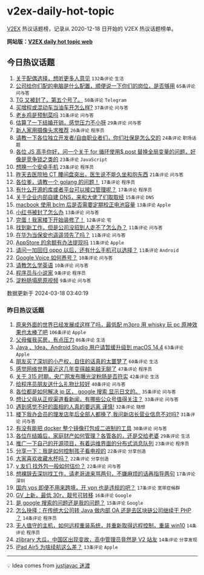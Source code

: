 # v2ex-daily-hot-topic

[V2EX](https://www.v2ex.com/) 热议话题榜，记录从 2020-12-18 日开始的 V2EX 热议话题榜单。

**网站版：[V2EX daily hot topic web](https://boojack.github.io/v2ex-daily-hot-topic-web/)**

## 今日热议话题

<!-- TODAY BEGIN -->

1. [关于配偶选择，想听更多人意见](https://www.v2ex.com/t/1024591) `132条评论` `生活`
1. [公司给你们配的电脑是什么配置，顺便说一下你们的岗位，是否够用](https://www.v2ex.com/t/1024571) `65条评论` `问与答`
1. [TG 又被封了，第五个号了。](https://www.v2ex.com/t/1024560) `50条评论` `Telegram`
1. [买增程或混动车当油车开怎么样?](https://www.v2ex.com/t/1024601) `37条评论` `问与答`
1. [老乡鸡是预制菜吗](https://www.v2ex.com/t/1024570) `31条评论` `问与答`
1. [估算了一下结婚开销，感觉压力不小呀](https://www.v2ex.com/t/1024602) `29条评论` `问与答`
1. [新人家用摄像头求推荐](https://www.v2ex.com/t/1024596) `26条评论` `程序员`
1. [请教一下各位独立开发者/自由职业者们，你们社保是怎么交的](https://www.v2ex.com/t/1024562) `24条评论` `职场话题`
1. [各位 JS 高手你好，问一个关于 for 循环使用$.post 替换全局变量的问题，好像是竞争锁之类的](https://www.v2ex.com/t/1024619) `23条评论` `JavaScript`
1. [想换一个安卓手机](https://www.v2ex.com/t/1024574) `23条评论` `程序员`
1. [昨天去医院拍 CT 腰间盘突出，医生说不能久坐和抱东西](https://www.v2ex.com/t/1024572) `21条评论` `问与答`
1. [各位爹，请教一个 golang 的问题！](https://www.v2ex.com/t/1024606) `17条评论` `程序员`
1. [有什么开源的库或者平台可以接口管理呢？](https://www.v2ex.com/t/1024556) `17条评论` `程序员`
1. [关于企业内部自建 DNS，来和大佬了们取取经](https://www.v2ex.com/t/1024613) `15条评论` `DNS`
1. [macbook 使用 bclm 后是否需要定期校正电池容量](https://www.v2ex.com/t/1024567) `13条评论` `Apple`
1. [小红书被封了怎么办](https://www.v2ex.com/t/1024566) `13条评论` `问与答`
1. [完蛋！我家楼下开始装修了！](https://www.v2ex.com/t/1024590) `12条评论` `宅`
1. [找到新工作，但是公司没招到人走不了怎么办？](https://www.v2ex.com/t/1024611) `11条评论` `问与答`
1. [在华为当保安也遥遥领先了吗？](https://www.v2ex.com/t/1024617) `11条评论` `问与答`
1. [AppStore 的余额有办法提现吗](https://www.v2ex.com/t/1024586) `11条评论` `Apple`
1. [请问一加回归 oppo 以后，还有什么手机可以选择？](https://www.v2ex.com/t/1024584) `11条评论` `Android`
1. [Google Voice 如何养号？](https://www.v2ex.com/t/1024597) `10条评论` `问与答`
1. [请教怎么学英语](https://www.v2ex.com/t/1024557) `10条评论` `问与答`
1. [程序员与小说家](https://www.v2ex.com/t/1024618) `9条评论` `程序员`
1. [淀粉肠塌房原视频](https://www.v2ex.com/t/1024576) `9条评论` `问与答`

数据更新于 2024-03-18 03:40:19

<!-- TODAY END -->

### 昨日热议话题

<!-- YESTERDAY BEGIN -->

1. [原来外面的世界已经发展成这样了吗，最低配 m3pro 用 whisky 玩 pc 原神效果也太棒了吧](https://www.v2ex.com/t/1024440) `106条评论` `Apple`
1. [父母催我买房，有点压力](https://www.v2ex.com/t/1024454) `86条评论` `生活`
1. [Java 、Idea、Android Studio 用户请暂缓升级到 macOS 14.4](https://www.v2ex.com/t/1024389) `63条评论` `Apple`
1. [朋友买了深圳的小产权，自住的话真的太噩梦了](https://www.v2ex.com/t/1024413) `60条评论` `生活`
1. [感觉网络世界最近这几年变得越来越无聊了](https://www.v2ex.com/t/1024512) `47条评论` `程序员`
1. [关于 315 时期，央广网发布曝光淀粉肠是否符实](https://www.v2ex.com/t/1024410) `42条评论` `生活`
1. [给程序员朋友送什么礼物比较好](https://www.v2ex.com/t/1024455) `40条评论` `问与答`
1. [各位都是如何解决 jp 区， google 搜索 显示日文的。](https://www.v2ex.com/t/1024489) `35条评论` `问与答`
1. [想让父母从正规渠道看新闻，有哪些公众号值得关注？](https://www.v2ex.com/t/1024436) `33条评论` `问与答`
1. [遇到感觉不好的面相的人真的要远离 谨慎!](https://www.v2ex.com/t/1024497) `32条评论` `随想`
1. [楼下我办会员的理发店年后全部人都换了,我问新店长营业信息不对吗?](https://www.v2ex.com/t/1024459) `31条评论` `问与答`
1. [有没有能把 docker 整个镜像打包成二进制的工具](https://www.v2ex.com/t/1024405) `30条评论` `问与答`
1. [各位在结婚后，家庭财产如何管理？各管各的，还是交给老婆](https://www.v2ex.com/t/1024518) `29条评论` `生活`
1. [推广一下自己的开源项目，有着运维界面的分布式消息队列](https://www.v2ex.com/t/1024402) `23条评论` `程序员`
1. [分享一下：我是如何控制孩子看电视的](https://www.v2ex.com/t/1024494) `22条评论` `分享创造`
1. [大家喜欢收藏水杯吗？](https://www.v2ex.com/t/1024482) `22条评论` `分享创造`
1. [v 友们 找外包一般如何估价？](https://www.v2ex.com/t/1024460) `22条评论` `问与答`
1. [想裸辞去深圳找工作，请老哥进来骂两句，不嫌麻烦的话再指导两句](https://www.v2ex.com/t/1024519) `17条评论` `深圳`
1. [国内 vps 即便不用来跨境，开 vpn 也是违规的吧？](https://www.v2ex.com/t/1024457) `17条评论` `宽带症候群`
1. [GV 上新，最低 30r，靓号可转移](https://www.v2ex.com/t/1024453) `16条评论` `Google`
1. [是 google 搜索的问题还是我的问题？](https://www.v2ex.com/t/1024480) `15条评论` `Google`
1. [怎么抉择：在传统大公司转 Java 做内部 OA 还是去区块链公司继续干 PHP ？](https://www.v2ex.com/t/1024469) `14条评论` `程序员`
1. [无人值守的主机，如何远程重装系统，并重新取得远程控制，重装 win10](https://www.v2ex.com/t/1024445) `14条评论` `程序员`
1. [zlibrary 大瓜，中国区出现变故，高中管理员竟然是 V2 站友](https://www.v2ex.com/t/1024417) `14条评论` `分享发现`
1. [iPad Air5 为啥续航这么差？](https://www.v2ex.com/t/1024472) `13条评论` `Apple`

<!-- YESTERDAY END -->

---

💡 Idea comes from [justjavac 迷渡](https://github.com/justjavac/)
